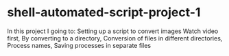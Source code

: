 # shell-automated-script-project-1
In this project I going to: Setting up a script to convert images Watch video first, By converting to a directory, Conversion of files in different directories, Process names, Saving processes in separate files

